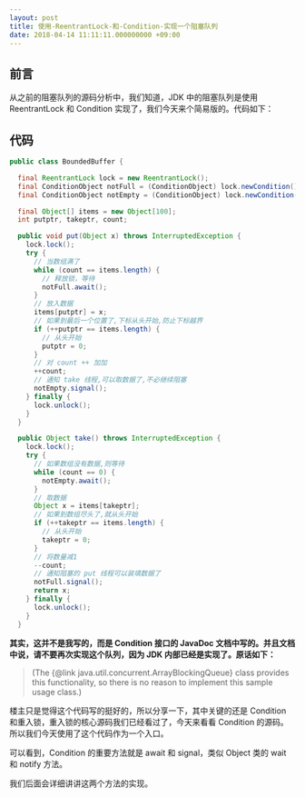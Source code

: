 ```yaml
---
layout: post
title: 使用-ReentrantLock-和-Condition-实现一个阻塞队列
date: 2018-04-14 11:11:11.000000000 +09:00
---
```

## 前言

从之前的阻塞队列的源码分析中，我们知道，JDK 中的阻塞队列是使用 ReentrantLock 和  Condition 实现了，我们今天来个简易版的。代码如下：

## 代码

```java
public class BoundedBuffer {

  final ReentrantLock lock = new ReentrantLock();
  final ConditionObject notFull = (ConditionObject) lock.newCondition();
  final ConditionObject notEmpty = (ConditionObject) lock.newCondition();

  final Object[] items = new Object[100];
  int putptr, takeptr, count;

  public void put(Object x) throws InterruptedException {
    lock.lock();
    try {
      // 当数组满了
      while (count == items.length) {
        // 释放锁，等待
        notFull.await();
      }
      // 放入数据
      items[putptr] = x;
      // 如果到最后一个位置了,下标从头开始,防止下标越界
      if (++putptr == items.length) {
        // 从头开始
        putptr = 0;
      }
      // 对 count ++ 加加
      ++count;
      // 通知 take 线程,可以取数据了,不必继续阻塞
      notEmpty.signal();
    } finally {
      lock.unlock();
    }
  }

  public Object take() throws InterruptedException {
    lock.lock();
    try {
      // 如果数组没有数据,则等待
      while (count == 0) {
        notEmpty.await();
      }
      // 取数据
      Object x = items[takeptr];
      // 如果到数组尽头了,就从头开始
      if (++takeptr == items.length) {
        // 从头开始
        takeptr = 0;
      }
      // 将数量减1
      --count;
      // 通知阻塞的 put 线程可以装填数据了
      notFull.signal();
      return x;
    } finally {
      lock.unlock();
    }
  }
```

**其实，这并不是我写的，而是 Condition 接口的 JavaDoc 文档中写的。并且文档中说，请不要再次实现这个队列，因为 JDK 内部已经是实现了。原话如下：**

>  (The {@link java.util.concurrent.ArrayBlockingQueue} class provides  this functionality, so there is no reason to implement this sample usage class.)

楼主只是觉得这个代码写的挺好的，所以分享一下，其中关键的还是 Condition 和重入锁，重入锁的核心源码我们已经看过了，今天来看看 Condition 的源码。所以我们今天使用了这个代码作为一个入口。

可以看到，Condition 的重要方法就是 await 和 signal，类似 Object 类的 wait 和 notify 方法。

我们后面会详细讲讲这两个方法的实现。




